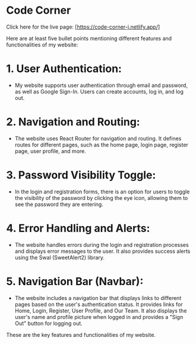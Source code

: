 # Code Corner

Click here for the live page: [https://code-corner-j.netlify.app/]

Here are at least five bullet points mentioning different features and functionalities of my website:

# 1. User Authentication:
   - My website supports user authentication through email and password, as well as Google Sign-In. Users can create accounts, log in, and log out.

# 2. Navigation and Routing:
   - The website uses React Router for navigation and routing. It defines routes for different pages, such as the home page, login page, register page, user profile, and more.

# 3. Password Visibility Toggle:
   - In the login and registration forms, there is an option for users to toggle the visibility of the password by clicking the eye icon, allowing them to see the password they are entering.

# 4. Error Handling and Alerts:
   - The website handles errors during the login and registration processes and displays error messages to the user. It also provides success alerts using the Swal (SweetAlert2) library.

# 5. Navigation Bar (Navbar):
   - The website includes a navigation bar that displays links to different pages based on the user's authentication status. It provides links for Home, Login, Register, User Profile, and Our Team. It also displays the user's name and profile picture when logged in and provides a "Sign Out" button for logging out.

These are the key features and functionalities of my website.